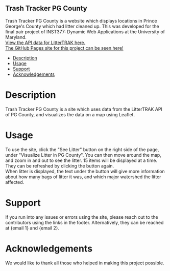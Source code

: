 ## Trash Tracker PG County<br>
Trash Tracker PG County is a website which displays locations in Prince
George's County which had litter cleaned up. This was developed for the final pair project
of INST377: Dynamic Web Applications at the University of Maryland.<br>
[View the API data for LitterTRAK here.](https://data.princegeorgescountymd.gov/Environment/LitterTRAK/9tsa-iner)<br>
[The GitHub Pages site for this project can be seen here!](https://yyang7171.github.io/377-Group-Project/)

- [Description](#description)
- [Usage](#usage)
- [Support](#support)
- [Acknowledgements](#acknowledgements)

# Description
Trash Tracker PG County is a site which uses data from the LitterTRAK API of PG County,
and visualizes the data on a map using Leaflet. 

# Usage
To use the site, click the "See Litter" button on the right side of the page, under "Visualize
Litter in PG County". You can then move around the map, and zoom in and out to see the litter.
15 items will be displayed at a time. They can be refreshed by clicking the button again.<br>
When litter is displayed, the text under the button will give more information about how many bags of litter it was, and which major watershed the litter affected.<br>

# Support
If you run into any issues or errors using the site, please reach out to the contributors using the links in the footer. Alternatively, they can be reached at {email 1} and {email 2}.

# Acknowledgements
We would like to thank all those who helped in making this project possible.